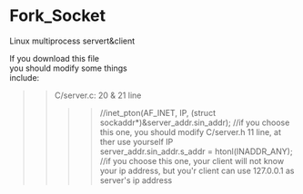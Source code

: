 # Fork_Socket
Linux multiprocess servert&client

If you download this file  
you should modify some things  
include:  
>>C/server.c:   20 & 21 line  
>>>>//inet_pton(AF_INET, IP, (struct sockaddr*)&server_addr.sin_addr);    //if you choose this one, you should modify C/server.h 11 line, at ther use yourself IP        
>>>>server_addr.sin_addr.s_addr = htonl(INADDR_ANY);  //if you choose this one, your client will not know your ip address, but you'r client can use 127.0.0.1 as server's ip address  
